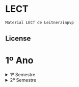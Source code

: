 # LECT

```bash
Material LECT de Leitnerzinpvp
```

## License

# 1º Ano
<details>
<summary>1º Semestre</summary>
      <ol>
      <ul>
        <li><a href="./1º_ano/1º_semestre/FP">FP</a></li>
        <li><a href="https://github.com/matleitner/LECT/tree/main/1%C2%BA_ano/1%C2%BA_semestre/IEI">IEI</a></li>
        <li><a href="https://github.com/matleitner/LECT/tree/main/1%C2%BA_ano/1%C2%BA_semestre/ISD">ISD</a></li> 
        <li><a href="https://github.com/matleitner/LECT/tree/main/1%C2%BA_ano/1%C2%BA_semestre/CI">C-I</a></li>
        <li><a href="https://github.com/matleitner/LECT/tree/main/1%C2%BA_ano/1%C2%BA_semestre/ALGA">ALGA</a></li>

    </ul>
    </ol>
</details>
<details>
<summary>2º Semestre</summary>

      <ul>
        <li><a href="https://github.com/matleitner/LECT/tree/main/1%C2%BA_ano/2%C2%BA_semestre/POO">POO</a></li>
        <li><a href="https://github.com/matleitner/LECT/tree/main/1%C2%BA_ano/2%C2%BA_semestre/LI">LI</a></li>
        <li><a href="https://github.com/matleitner/LECT/tree/main/1%C2%BA_ano/2%C2%BA_semestre/LSD">LSD</a></li>
        <li><a href="https://github.com/matleitner/LECT/tree/main/1%C2%BA_ano/2%C2%BA_semestre/CII">C-II</a></li>
        <li><a href="https://github.com/matleitner/LECT/tree/main/1%C2%BA_ano/2%C2%BA_semestre/MD">MD</a></li>
      </ul>

</details>

